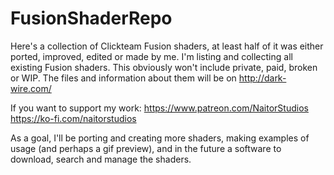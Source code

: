 # FusionShaderRepo
Here's a collection of Clickteam Fusion shaders, at least half of it was either ported, improved, edited or made by me.
I'm listing and collecting all existing Fusion shaders. This obviously won't include private, paid, broken or WIP.
The files and information about them will be on http://dark-wire.com/

If you want to support my work:
https://www.patreon.com/NaitorStudios
https://ko-fi.com/naitorstudios

As a goal, I'll be porting and creating more shaders, making examples of usage (and perhaps a gif preview), and in the future a software to download, search and manage the shaders.
